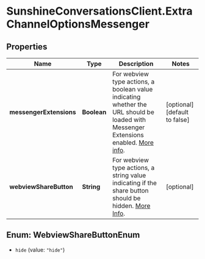 # SunshineConversationsClient.ExtraChannelOptionsMessenger

## Properties

Name | Type | Description | Notes
------------ | ------------- | ------------- | -------------
**messengerExtensions** | **Boolean** | For webview type actions, a boolean value indicating whether the URL should be loaded with Messenger Extensions enabled. [More info](https://developers.facebook.com/docs/messenger-platform/send-api-reference/url-button). | [optional] [default to false]
**webviewShareButton** | **String** | For webview type actions, a string value indicating if the share button should be hidden. [More Info](https://developers.facebook.com/docs/messenger-platform/reference/buttons/url). | [optional] 



## Enum: WebviewShareButtonEnum


* `hide` (value: `"hide"`)




